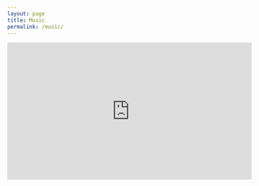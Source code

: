 ```yaml
---
layout: page
title: Music
permalink: /music/
---
```


<iframe width="560" height="315" src="https://www.youtube.com/embed/HmUJGmEDdyI" title="YouTube video player" frameborder="0" allow="accelerometer; autoplay; clipboard-write; encrypted-media; gyroscope; picture-in-picture" allowfullscreen></iframe>